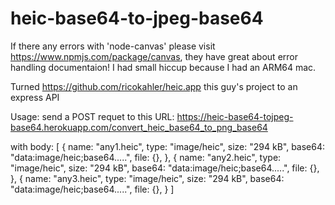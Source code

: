# heic-base64-to-jpeg-base64

If there any errors with 'node-canvas' please visit https://www.npmjs.com/package/canvas, they have great about error handling documentaion! I had small hiccup because I had an ARM64 mac.

Turned https://github.com/ricokahler/heic.app this guy's project to an express API

Usage:
  send a POST requet to this URL: 
  https://heic-base64-tojpeg-base64.herokuapp.com/convert_heic_base64_to_png_base64
  
  with body: 
          [
            {
             name: "any1.heic",
             type: "image/heic",
             size: "294 kB",
             base64: "data:image/heic;base64.....",
             file: {},
            },
            {
             name: "any2.heic",
             type: "image/heic",
             size: "294 kB",
             base64: "data:image/heic;base64.....",
             file: {},
            },
            {
             name: "any3.heic",
             type: "image/heic",
             size: "294 kB",
             base64: "data:image/heic;base64.....",
             file: {},
            }
          ]
    
  
  
